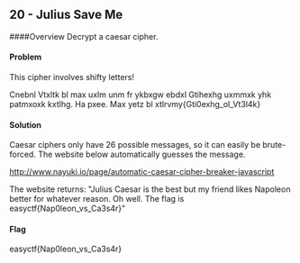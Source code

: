 ## 20 - Julius Save Me

####Overview
Decrypt a caesar cipher.

#### Problem
This cipher involves shifty letters! 

Cnebnl Vtxltk bl max uxlm unm fr ykbxgw ebdxl Gtihexhg uxmmxk yhk patmxoxk kxtlhg. Ha pxee. Max yetz bl xtlrvmy{Gti0exhg_ol_Vt3l4k}

#### Solution
Caesar ciphers only have 26 possible messages, so it can easily be brute-forced.  The website below automatically guesses the message. 

http://www.nayuki.io/page/automatic-caesar-cipher-breaker-javascript

The website returns: "Julius Caesar is the best but my friend likes Napoleon better for whatever reason. Oh well. The flag is easyctf{Nap0leon_vs_Ca3s4r}"

#### Flag
easyctf{Nap0leon_vs_Ca3s4r}




